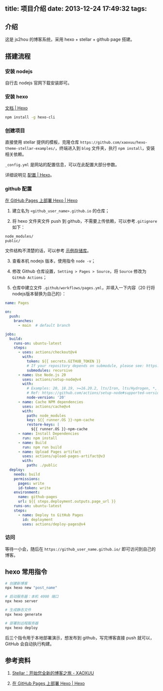 title: 项目介绍
date: 2013-12-24 17:49:32
tags:
---

## 介绍

这是 js2hou 的博客系统，采用 hexo + stellar + github page 搭建。


## 搭建流程

### 安装 nodejs

自行去 nodejs 官网下载安装即可。

### 安装 hexo

[文档 | Hexo](https://hexo.io/zh-cn/docs/)

```bash
npm install -g hexo-cli
```

### 创建项目
直接使用 stellar 提供的模板，克隆仓库 `https://github.com/xaoxuu/hexo-theme-stellar-examples/`，终端进入到 `blog` 文件夹，执行 `npm install`，安装相关依赖。

`_config.yml` 是网站的配置信息，可以在此配置大部分参数。

详细说明见 [配置 | Hexo](https://hexo.io/zh-cn/docs/configuration)。


### github 配置

[在 GitHub Pages 上部署 Hexo | Hexo](https://hexo.io/zh-cn/docs/github-pages)


1. 建立名为 `<github_user_name>.github.io` 的仓库；

2. 将 hexo 文件夹文件 push 到 github，不需要上传依赖，可以参考`.gitignore` 如下：

```bash
node_modules/
public/
```

文件结构不清楚的话，可以参考 [示例存储库](https://github.com/hexojs/hexo-starter)。

3. 查看本机 nodejs 版本，使用指令 `node -v`；

4. 修改 Github 仓库设置，`Setting > Pages > Source`，将 `Source` 修改为 `GitHub Actions`；

5. 仓库中建立文件 `.github/workflows/pages.yml`，并填入一下内容（20 行将nodejs版本替换为自己的）：

```yml
name: Pages

on:
  push:
    branches:
      - main  # default branch

jobs:
  build:
    runs-on: ubuntu-latest
    steps:
      - uses: actions/checkout@v4
        with:
          token: ${{ secrets.GITHUB_TOKEN }}
          # If your repository depends on submodule, please see: https://github.com/actions/checkout
          submodules: recursive
      - name: Use Node.js 20
        uses: actions/setup-node@v4
        with:
          # Examples: 20, 18.19, >=16.20.2, lts/Iron, lts/Hydrogen, *, latest, current, node
          # Ref: https://github.com/actions/setup-node#supported-version-syntax
          node-version: '20'
      - name: Cache NPM dependencies
        uses: actions/cache@v4
        with:
          path: node_modules
          key: ${{ runner.OS }}-npm-cache
          restore-keys: |
            ${{ runner.OS }}-npm-cache
      - name: Install Dependencies
        run: npm install
      - name: Build
        run: npm run build
      - name: Upload Pages artifact
        uses: actions/upload-pages-artifact@v3
        with:
          path: ./public
  deploy:
    needs: build
    permissions:
      pages: write
      id-token: write
    environment:
      name: github-pages
      url: ${{ steps.deployment.outputs.page_url }}
    runs-on: ubuntu-latest
    steps:
      - name: Deploy to GitHub Pages
        id: deployment
        uses: actions/deploy-pages@v4
```

### 访问

等待一小会，随后在 `https://github_user_name.github.io/` 即可访问到自己的博客。

## hexo 常用指令

```bash
# 创建新博客
npx hexo new "post_name"

# 启动服务器：本机 4000 端口
npx hexo server

# 生成静态文件
npx hexo generate

# 部署到远程服务器
npx hexo deploy
```

后三个指令用于本地部署演示，想发布到 github，写完博客直接 push 就可以，GitHub 会自动执行构建。

## 参考资料

1. [Stellar：开始您全新的博客之旅 - XAOXUU](https://xaoxuu.com/wiki/stellar/#start)

2. [在 GitHub Pages 上部署 Hexo | Hexo](https://hexo.io/zh-cn/docs/github-pages)
